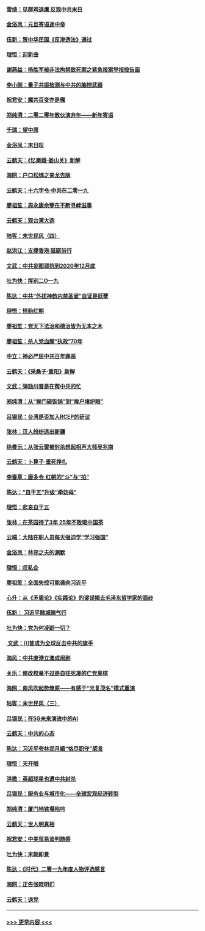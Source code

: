 #### [雪绮：见群鸡退鹰  反观中共末日](../pages/nsc993/n11762112.md?t=01021722) 
#### [金浴凤：元旦寄语迷中帝](../pages/nsc993/n11761788.md?t=01021722) 
#### [伍新：贺中华民国《反渗透法》通过](../pages/nsc993/n11761994.md?t=01021722) 
#### [理悟：迎新曲](../pages/nsc993/n11761152.md?t=01021722) 
#### [谢燕益：杨胜军被非法拘禁致死案之紧急报案举报控告函](../pages/nsc993/n11756134.md?t=01021722) 
#### [李小刚：量子共振检测与中共的脑控武器](../pages/nsc993/n11754518.md?t=01021722) 
#### [祝君安：魔共百变亦是魔](../pages/nsc993/n11754469.md?t=01021722) 
#### [郑纯清：二零二零年散伙演弃年——新年寄语](../pages/nsc993/n11754195.md?t=01021722) 
#### [千瑞：望中原](../pages/nsc993/n11754159.md?t=01021722) 
#### [金浴凤：末日叹](../pages/nsc993/n11752359.md?t=01021722) 
#### [云鹤天：《忆秦娥‧娄山关》新解](../pages/nsc993/n11752348.md?t=01021722) 
#### [海网：户口松绑之来龙去脉](../pages/nsc993/n11752328.md?t=01021722) 
#### [云鹤天：十六字令‧中共在二零一九](../pages/nsc993/n11752305.md?t=01021722) 
#### [廖祖笙：周永康余孽在不断寻衅滋事](../pages/nsc993/n11751013.md?t=01021722) 
#### [云鹤天：观台湾大选](../pages/nsc993/n11751007.md?t=01021722) 
#### [陆客：末世民风（四）](../pages/nsc993/n11749203.md?t=01021722) 
#### [赵洪江：支撑香港 砥砺前行](../pages/nsc993/n11748482.md?t=01021722) 
#### [文武：中共妄图顽抗到2020年12月底](../pages/nsc993/n11748446.md?t=01021722) 
#### [吐为快：挥别二O一九](../pages/nsc993/n11748411.md?t=01021722) 
#### [陈达：中共“外扰神韵内禁圣诞”自证是妖孽](../pages/nsc993/n11748226.md?t=01021722) 
#### [理悟：怪胎红朝](../pages/nsc993/n11748206.md?t=01021722) 
#### [廖祖笙：党天下法治和德治皆为无本之木](../pages/nsc993/n11748135.md?t=01021722) 
#### [廖祖笙：杀人党血腥“执政”70年](../pages/nsc993/n11745144.md?t=01021722) 
#### [中立：神必严惩中共百年罪恶](../pages/nsc993/n11744970.md?t=01021722) 
#### [云鹤天：《采桑子‧重阳》新解](../pages/nsc993/n11744948.md?t=01021722) 
#### [文武：弹劾川普是在帮中共的忙](../pages/nsc993/n11744758.md?t=01021722) 
#### [郑纯清：从“挨门砸饭锅”到“挨户堵炉眼”](../pages/nsc993/n11744745.md?t=01021722) 
#### [吕锡民：台湾是否加入RCEP的研议](../pages/nsc993/n11744701.md?t=01021722) 
#### [张林：汉人纷纷逃出新疆](../pages/nsc993/n11743530.md?t=01021722) 
#### [徐曼沅：从张云雷被封杀想起相声大师吴兆南](../pages/nsc993/n11741816.md?t=01021722) 
#### [云鹤天：卜算子‧垂死挣扎](../pages/nsc993/n11739956.md?t=01021722) 
#### [李春草：唐多令‧红朝的“斗”与“拍”](../pages/nsc993/n11739830.md?t=01021722) 
#### [陈达：“自干五”升级“牵妨母”](../pages/nsc993/n11739724.md?t=01021722) 
#### [理悟：悲哀自干五](../pages/nsc993/n11739547.md?t=01021722) 
#### [张林：在茶园待了3年 25年不敢喝中国茶](../pages/nsc993/n11739240.md?t=01021722) 
#### [云端：大陆在职人员每天强迫学“学习强国”](../pages/nsc993/n11738735.md?t=01021722) 
#### [金浴凤：林郑之夫的渊默](../pages/nsc993/n11737735.md?t=01021722) 
#### [理悟：叹私企](../pages/nsc993/n11737715.md?t=01021722) 
#### [廖祖笙：全面失控可能袭向习近平](../pages/nsc993/n11737704.md?t=01021722) 
#### [心升：从《矛盾论》《实践论》的谬误揭去毛泽东哲学家的面纱](../pages/nsc993/n11736962.md?t=01021722) 
#### [伍新： 习近平赌城赌气行](../pages/nsc993/n11736929.md?t=01021722) 
#### [吐为快：党为何凌蹈一切？](../pages/nsc993/n11736915.md?t=01021722) 
#### [ 文武：川普成为全球反击中共的旗手](../pages/nsc993/n11736882.md?t=01021722) 
#### [海风：中共废港立澳成闹剧](../pages/nsc993/n11735857.md?t=01021722) 
#### [关乐：修改校章不过是自往死凑的亡党臭棋](../pages/nsc993/n11735097.md?t=01021722) 
#### [海网：南风吹起势燎原——有感于“光复茂名”模式重演](../pages/nsc993/n11732308.md?t=01021722) 
#### [陆客：末世民风（三）](../pages/nsc993/n11732211.md?t=01021722) 
#### [吕锡民：在5G未来演进中的AI](../pages/nsc993/n11730010.md?t=01021722) 
#### [云鹤天：中共的心态](../pages/nsc993/n11729906.md?t=01021722) 
#### [陈达：习近平夸林郑月娥“恪尽职守”感言](../pages/nsc993/n11729881.md?t=01021722) 
#### [理悟：天开眼](../pages/nsc993/n11729699.md?t=01021722) 
#### [洪微：英超球星也遭中共封杀](../pages/nsc993/n11727243.md?t=01021722) 
#### [吕锡民：服务业与城市化——全球宏观经济转型](../pages/nsc993/n11725845.md?t=01021722) 
#### [郑纯清：厦门地铁塌陷吟](../pages/nsc993/n11725813.md?t=01021722) 
#### [云鹤天：世人明真相](../pages/nsc993/n11725621.md?t=01021722) 
#### [祝君安：中美贸易谈判随感](../pages/nsc993/n11725609.md?t=01021722) 
#### [吐为快：末朝即景](../pages/nsc993/n11723365.md?t=01021722) 
#### [陈达：《时代》二零一九年度人物评选感言](../pages/nsc993/n11723337.md?t=01021722) 
#### [海网：正告张晓明们](../pages/nsc993/n11723228.md?t=01021722) 
#### [云鹤天：退党](../pages/nsc993/n11723056.md?t=01021722) 

----
#### [ >>> 更早内容 <<< ](../indexes/nsc993-earlier.md)
